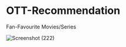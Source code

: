 # OTT-Recommendation
 Fan-Favourite Movies/Series

 ![Screenshot (222)](https://github.com/Rahul-500/OTT-Recommendation/assets/94467838/60f4fad9-9aba-445b-af65-ce562108ee41)

